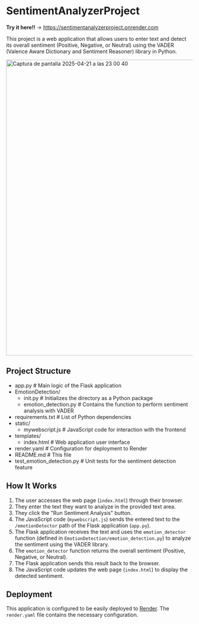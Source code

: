 # SentimentAnalyzerProject

**Try it here!!** -> https://sentimentanalyzerproject.onrender.com

This project is a web application that allows users to enter text and detect its overall sentiment (Positive, Negative, or Neutral) using the VADER (Valence Aware Dictionary and Sentiment Reasoner) library in Python.

<img width="799" alt="Captura de pantalla 2025-04-21 a las 23 00 40" src="https://github.com/user-attachments/assets/b2fa5346-d9e6-4549-806e-1fad97cbf7f7" />

## Project Structure

- app.py # Main logic of the Flask application
- EmotionDetection/
  - init.py # Initializes the directory as a Python package
  - emotion_detection.py # Contains the function to perform sentiment analysis with VADER
- requirements.txt # List of Python dependencies
- static/
  - mywebscript.js # JavaScript code for interaction with the frontend
- templates/
  - index.html # Web application user interface
- render.yaml # Configuration for deployment to Render
- README.md # This file
- test_emotion_detection.py # Unit tests for the sentiment detection feature

## How It Works

1. The user accesses the web page (`index.html`) through their browser.
2. They enter the text they want to analyze in the provided text area.
3. They click the "Run Sentiment Analysis" button.
4. The JavaScript code (`mywebscript.js`) sends the entered text to the `/emotionDetector` path of the Flask application (`app.py`).
5. The Flask application receives the text and uses the `emotion_detector` function (defined in `EmotionDetection/emotion_detection.py`) to analyze the sentiment using the VADER library.
6. The `emotion_detector` function returns the overall sentiment (Positive, Negative, or Neutral).
7. The Flask application sends this result back to the browser.
8. The JavaScript code updates the web page (`index.html`) to display the detected sentiment.

## Deployment

This application is configured to be easily deployed to [Render](https://render.com/). The `render.yaml` file contains the necessary configuration.
